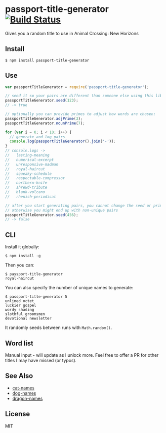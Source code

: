 # passport-title-generator [![Build Status](https://travis-ci.org/magichair/passport-title-generator.svg?branch=master)](https://travis-ci.org/magichair/passport-title-generator)

Gives you a random title to use in Animal Crossing: New Horizons

## Install

```shell
$ npm install passport-title-generator
```

## Use

```javascript
var passportTitleGenerator = require('passport-title-generator');

// seed it so your pairs are different than someone else using this lib
passportTitleGenerator.seed(123);
// -> true

// optionally you can provide primes to adjust how words are chosen:
passportTitleGenerator.adjPrime(3);
passportTitleGenerator.nounPrime(7);

for (var i = 0; i < 10; i++) {
  // generate and log pairs
  console.log(passportTitleGenerator().join('-'));
}
// console.logs ->
//   lasting-meaning
//   numerical-excerpt
//   unresponsive-madman
//   royal-haircut
//   squeaky-schedule
//   respectable-compressor
//   northern-knife
//   shrewd-tribute
//   blank-volcano
//   rhenish-periodical

// after you start generating pairs, you cannot change the seed or primes
// otherwise you might end up with non-unique pairs
passportTitleGenerator.seed(456);
// -> false
```

## CLI

Install it globally:

```shell
$ npm install -g
```

Then you can:

```shell
$ passport-title-generator
royal-haircut
```

You can also specify the number of unique names to generate:

```shell
$ passport-title-generator 5
unlined octet
luckier gospel
wordy shading
slothful groomsmen
devotional newsletter
```

It randomly seeds between runs with `Math.random()`.


## Word list

Manual input - will update as I unlock more. Feel free to offer a PR for other titles I may have missed (or typos).

## See Also
* [cat-names](https://github.com/sindresorhus/cat-names)
* [dog-names](https://github.com/sindresorhus/dog-names)
* [dragon-names](https://github.com/kraihn/dragon-names)

## License
MIT
